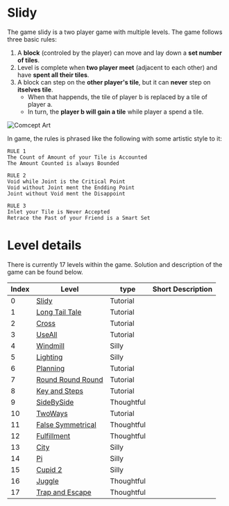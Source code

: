 # Slidy

The game slidy is a two player game with multiple levels. The game follows three basic rules: 
1. A __block__ (controled by the player) can move and lay down a __set number of tiles__. 
2. Level is complete when __two player meet__ (adjacent to each other) and have __spent all their tiles__. 
3. A block can step on the __other player's tile__, but it can __never__ step on __itselves tile__. 
   * When that happends, the tile of player b is replaced by a tile of player a. 
   * In turn, the __player b will gain a tile__ while player a spend a tile. 

![Comcept Art](/documentations/images/SlidyTrailer.gif)

In game, the rules is phrased like the following with some artistic style to it: 
```
RULE 1
The Count of Amount of your Tile is Accounted
The Amount Counted is always Bounded

RULE 2
Void while Joint is the Critical Point
Void without Joint ment the Endding Point
Joint without Void ment the Disappoint

RULE 3
Inlet your Tile is Never Accepted
Retrace the Past of your Friend is a Smart Set
```



# Level details
There is currently 17 levels within the game. Solution and description of the game can be found below. 

Index | Level | type | Short Description
---- | - | - | ----
0  |             [Slidy](/documentations/solutions/000.md) | Tutorial   | 
1  |    [Long Tail Tale](/documentations/solutions/001.md) | Tutorial   | 
2  |             [Cross](/documentations/solutions/002.md) | Tutorial   | 
3  |            [UseAll](/documentations/solutions/003.md) | Tutorial   | 
4  |          [Windmill](/documentations/solutions/004.md) | Silly      | 
5  |          [Lighting](/documentations/solutions/005.md) | Silly      | 
6  |          [Planning](/documentations/solutions/006.md) | Tutorial   | 
7  | [Round Round Round](/documentations/solutions/007.md) | Tutorial   | 
8  |     [Key and Steps](/documentations/solutions/008.md) | Tutorial   | 
9  |        [SideBySide](/documentations/solutions/009.md) | Thoughtful | 
10 |           [TwoWays](/documentations/solutions/010.md) | Tutorial   | 
11 | [False Symmetrical](/documentations/solutions/011.md) | Thoughtful | 
12 |       [Fulfillment](/documentations/solutions/012.md) | Thoughtful | 
13 |              [City](/documentations/solutions/013.md) | Silly      | 
14 |                [Pi](/documentations/solutions/014.md) | Silly      | 
15 |           [Cupid 2](/documentations/solutions/015.md) | Silly      | 
16 |            [Juggle](/documentations/solutions/016.md) | Thoughtful | 
17 |   [Trap and Escape](/documentations/solutions/017.md) | Thoughtful | 
